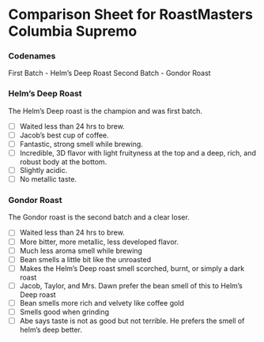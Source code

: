 # Comparison Sheet for RoastMasters Columbia Supremo

### Codenames
First Batch - Helm’s Deep Roast
Second Batch - Gondor Roast

### Helm’s Deep Roast
The Helm’s Deep roast is the champion and was first batch.
- [ ] Waited less than 24 hrs to brew.
- [ ] Jacob’s best cup of coffee.
- [ ] Fantastic, strong smell while brewing.
- [ ] Incredible, 3D flavor with light fruityness at the top and a deep, rich, and robust body at the bottom.
- [ ] Slightly acidic.
- [ ] No metallic taste.

### Gondor Roast
The Gondor roast is the second batch and a clear loser.
- [ ] Waited less than 24 hrs to brew.
- [ ] More bitter, more metallic, less developed flavor.
- [ ] Much less aroma smell while brewing
- [ ] Bean smells a little bit like the unroasted
- [ ] Makes the Helm’s Deep roast smell scorched, burnt, or simply a dark roast
- [ ] Jacob, Taylor, and Mrs. Dawn prefer the bean smell of this to Helm’s Deep roast
- [ ] Bean smells more rich and velvety like coffee gold
- [ ] Smells good when grinding
- [ ] Abe says taste is not as good but not terrible. He prefers the smell of helm’s deep better.
